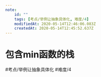 ```yaml
---
note:
    id: ""
    tags: [考点/举例让抽象具体化, 难度/4]
    modifiedAt: 2020-05-14T12:46:06.083Z
    createdAt: 2020-05-14T12:45:52.637Z
---
```

# 包含min函数的栈
#考点/举例让抽象具体化 #难度/4 
